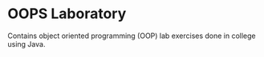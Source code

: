 # OOPS Laboratory
Contains object oriented programming (OOP) lab exercises done in college using Java.
